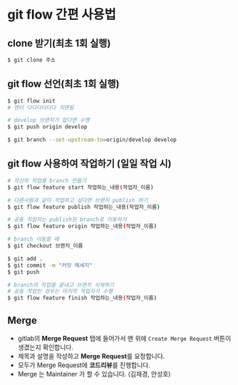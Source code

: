 # git flow 간편 사용법





## clone 받기(최초 1회 실행)

```bash
$ git clone 주소
```





## git flow 선언(최초 1회 실행)

```bash
$ git flow init
# 엔터 다다다다다다 치면됨

# develop 브랜치가 없다면 수행
$ git push origin develop

$ git branch --set-upstream-to=origin/develop develop
```





## git flow 사용하여 작업하기 (일일 작업 시)

```bash
# 자신의 작업용 branch 만들기
$ git flow feature start 작업하는_내용(작업자_이름)

# 다른사람과 같이 작업하고 싶다면 브랜치 publish 하기
$ git flow feature publish 작업하는_내용(작업자_이름)

# 공동 작업자는 publish된 branch로 이동하기
$ git flow feature origin 작업하는_내용(작업자_이름)

# branch 이동할 때
$ git checkout 브랜치_이름

$ git add .
$ git commit -m "커밋 메세지"
$ git push

# branch의 작업을 끝내고 브랜치 삭제하기
# 공동 작업인 경우는 마지막 작업자가 수행
$ git flow feature finish 작업하는_내용(작업자_이름)
```



## Merge

- gitlab의 **Merge Request** 탭에 들어가서 맨 위에 `Create Merge Request` 버튼이 생겼는지 확인합니다.
- 제목과 설명을 작성하고 **Merge Request**를 요청합니다.
- 모두가 Merge Request에 **코드리뷰**를 진행합니다. 
- Merge 는 Maintainer 가 할 수 있습니다. (김재경, 안성호)
